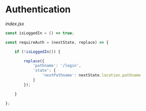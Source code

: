 # Authentication

*index.jsx*

```javascript
const isLoggedIn = () => true;

const requireAuth = (nextState, replace) => {

    if (!isLoggedIn()) {

        replace({
            'pathname': '/login',
            'state': {
                'nextPathname': nextState.location.pathname
            }
        });

    }

};
```
